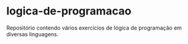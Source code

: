 # logica-de-programacao
Repositório contendo vários exercícios de lógica de programação em diversas linguagens.
